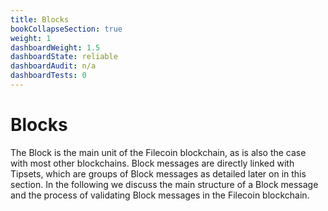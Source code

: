 ```yaml
---
title: Blocks
bookCollapseSection: true
weight: 1
dashboardWeight: 1.5
dashboardState: reliable
dashboardAudit: n/a
dashboardTests: 0
---
```


# Blocks

The Block is the main unit of the Filecoin blockchain, as is also the case with most other blockchains. Block messages are directly linked with Tipsets, which are groups of Block messages as detailed later on in this section. In the following we discuss the main structure of a Block message and the process of validating Block messages in the Filecoin blockchain.

